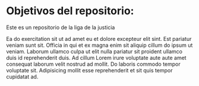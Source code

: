 # Objetivos del repositorio:

Este es un repositorio de la liga de la justicia

Ea do exercitation sit ut ad amet eu et dolore excepteur elit sint. Est pariatur veniam sunt sit. Officia in qui et ex magna enim sit aliquip cillum do ipsum ut veniam. Laborum ullamco culpa ut elit nulla pariatur sit proident ullamco duis id reprehenderit duis. Ad cillum Lorem irure voluptate aute aute amet consequat laborum velit nostrud ad mollit. Do laboris commodo tempor voluptate sit. Adipisicing mollit esse reprehenderit et sit quis tempor cupidatat ad.
